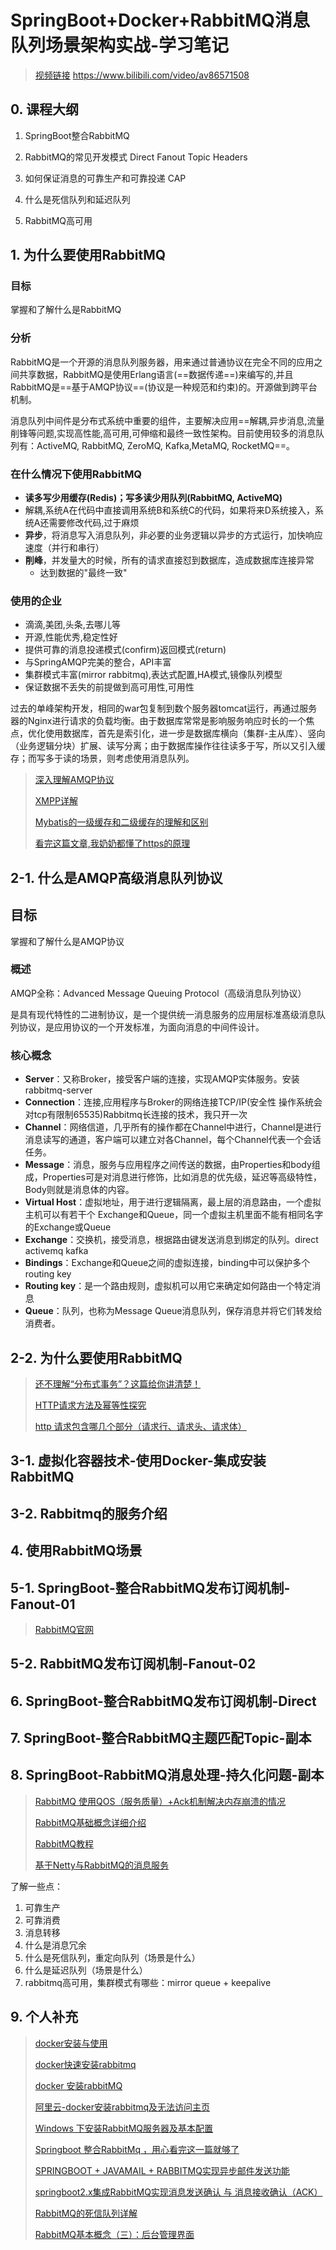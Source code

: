 # SpringBoot+Docker+RabbitMQ消息队列场景架构实战-学习笔记

> [视频链接](https://www.bilibili.com/video/av86571508) https://www.bilibili.com/video/av86571508

##  0. 课程大纲

1. SpringBoot整合RabbitMQ
2. RabbitMQ的常见开发模式 Direct Fanout Topic Headers
3. 如何保证消息的可靠生产和可靠投递 CAP
4. 什么是死信队列和延迟队列

5. RabbitMQ高可用

## 1. 为什么要使用RabbitMQ

### 目标

掌握和了解什么是RabbitMQ

### 分析

​	RabbitMQ是一个开源的消息队列服务器，用来通过普通协议在完全不同的应用之间共享数据，RabbitMQ是使用Erlang语言(==数据传递==)来编写的,并且RabbitMQ是==基于AMQP协议==(协议是一种规范和约束)的。开源做到跨平台机制。

​	消息队列中间件是分布式系统中重要的组件，主要解决应用==解耦,异步消息,流量削锋等问题,实现高性能,高可用,可伸缩和最终一致性架构。目前使用较多的消息队列有：ActiveMQ, RabbitMQ, ZeroMQ, Kafka,MetaMQ, RocketMQ==。

### 在什么情况下使用RabbitMQ

+ **读多写少用缓存(Redis)；写多读少用队列(RabbitMQ, ActiveMQ)**
+ 解耦,系统A在代码中直接调用系统B和系统C的代码，如果将来D系统接入，系统A还需要修改代码,过于麻烦
+ **异步**，将消息写入消息队列，非必要的业务逻辑以异步的方式运行，加快响应速度（并行和串行）
+ **削峰**，并发量大的时候，所有的请求直接怼到数据库，造成数据库连接异常
  + 达到数据的"最终一致"

### 使用的企业

+ 滴滴,美团,头条,去哪儿等
+ 开源,性能优秀,稳定性好
+ 提供可靠的消息投递模式(confirm)返回模式(return)
+ 与SpringAMQP完美的整合，API丰富
+ 集群模式丰富(mirror rabbitmq),表达式配置,HA模式,镜像队列模型
+ 保证数据不丢失的前提做到高可用性,可用性

过去的单峰架构开发，相同的war包复制到数个服务器tomcat运行，再通过服务器的Nginx进行请求的负载均衡。由于数据库常常是影响服务响应时长的一个焦点，优化使用数据库，首先是索引化，进一步是数据库横向（集群-主从库）、竖向（业务逻辑分块）扩展、读写分离；由于数据库操作往往读多于写，所以又引入缓存；而写多于读的场景，则考虑使用消息队列。

> [深入理解AMQP协议](https://blog.csdn.net/weixin_37641832/article/details/83270778)
>
> [XMPP详解](https://www.jianshu.com/p/84d15683b61e)
>
> [Mybatis的一级缓存和二级缓存的理解和区别](https://blog.csdn.net/llziseweiqiu/article/details/79413130)
>
> [看完这篇文章,我奶奶都懂了https的原理](https://www.jianshu.com/p/b0303de5f638)

## 2-1. 什么是AMQP高级消息队列协议

## 目标

掌握和了解什么是AMQP协议

### 概述

AMQP全称：Advanced Message Queuing Protocol（高级消息队列协议）

是具有现代特性的二进制协议，是一个提供统一消息服务的应用层标准髙级消息队列协议，是应用协议的一个开发标准，为面向消息的中间件设计。

### 核心概念

+ **Server**：又称Broker，接受客户端的连接，实现AMQP实体服务。安装rabbitmq-server
+ **Connection**：连接,应用程序与Broker的网络连接TCP/IP(安全性 操作系统会对tcp有限制65535)Rabbitmq长连接的技术，我只开一次
+ **Channel**：网络信道，几乎所有的操作都在Channel中进行，Channel是进行消息读写的通道，客户端可以建立对各Channel，每个Channel代表一个会话任务。
+ **Message**：消息，服务与应用程序之间传送的数据，由Properties和body组成，Properties可是对消息进行修饰，比如消息的优先级，延迟等高级特性，Body则就是消息体的内容。
+ **Virtual Host**：虚拟地址，用于进行逻辑隔离，最上层的消息路由，一个虚拟主机可以有若干个 Exchange和Queue，同一个虚拟主机里面不能有相同名字的Exchange或Queue
+ **Exchange**：交换机，接受消息，根据路由键发送消息到绑定的队列。direct activemq kafka 
+ **Bindings**：Exchange和Queue之间的虚拟连接，binding中可以保护多个routing key
+ **Routing key**：是一个路由规则，虚拟机可以用它来确定如何路由一个特定消息
+ **Queue**：队列，也称为Message Queue消息队列，保存消息并将它们转发给消费者。

## 2-2. 为什么要使用RabbitMQ

> [还不理解“分布式事务”？这篇给你讲清楚！](https://www.cnblogs.com/zjfjava/p/10425335.html)
>
> [HTTP请求方法及幂等性探究](https://blog.csdn.net/qq_15037231/article/details/78051806)
>
> [http 请求包含哪几个部分（请求行、请求头、请求体）](https://www.cnblogs.com/qiang07/p/9304771.html)

## 3-1. 虚拟化容器技术-使用Docker-集成安装RabbitMQ

## 3-2.  Rabbitmq的服务介绍

## 4. 使用RabbitMQ场景

## 5-1. SpringBoot-整合RabbitMQ发布订阅机制-Fanout-01

> [RabbitMQ官网](https://www.rabbitmq.com/)

## 5-2. RabbitMQ发布订阅机制-Fanout-02

## 6. SpringBoot-整合RabbitMQ发布订阅机制-Direct

## 7. SpringBoot-整合RabbitMQ主题匹配Topic-副本

## 8. SpringBoot-RabbitMQ消息处理-持久化问题-副本

> [RabbitMQ 使用QOS（服务质量）+Ack机制解决内存崩溃的情况](https://www.cnblogs.com/yxlblogs/p/10253609.html)
>
> [RabbitMQ基础概念详细介绍](https://www.cnblogs.com/williamjie/p/9481774.html)
>
> [RabbitMQ教程](https://blog.csdn.net/hellozpc/article/details/81436980)
>
> [基于Netty与RabbitMQ的消息服务](https://www.cnblogs.com/luxiaoxun/p/4257105.html)

了解一些点：

1. 可靠生产
2. 可靠消费
3. 消息转移
4. 什么是消息冗余
5. 什么是死信队列，重定向队列（场景是什么）
6. 什么是延迟队列（场景是什么）
7. rabbitmq高可用，集群模式有哪些：mirror queue + keepalive

## 9. 个人补充

> [docker安装与使用](https://www.cnblogs.com/glh-ty/articles/9968252.html)
>
> [docker快速安装rabbitmq](https://www.cnblogs.com/angelyan/p/11218260.html)
>
> [docker 安装rabbitMQ](https://www.cnblogs.com/yufeng218/p/9452621.html)
>
> [阿里云-docker安装rabbitmq及无法访问主页](https://www.cnblogs.com/hellohero55/p/11953882.html)
>
> [Windows 下安装RabbitMQ服务器及基本配置](https://www.cnblogs.com/vaiyanzi/p/9531607.html)
>
> [Springboot 整合RabbitMq ，用心看完这一篇就够了](https://blog.csdn.net/qq_35387940/article/details/100514134)
>
> [SPRINGBOOT + JAVAMAIL + RABBITMQ实现异步邮件发送功能](http://www.freesion.com/article/4814171772/)
>
> [springboot2.x集成RabbitMQ实现消息发送确认 与 消息接收确认（ACK）](https://blog.csdn.net/qq_36850813/article/details/103296210)
>
> [RabbitMQ的死信队列详解](https://www.jianshu.com/p/986ee5eb78bc)
>
> [RabbitMQ基本概念（三）：后台管理界面](https://baijiahao.baidu.com/s?id=1608453370506467252&wfr=spider&for=pc)